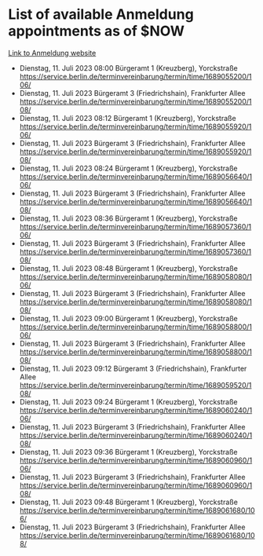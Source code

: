 # List of available Anmeldung appointments as of $NOW
[Link to Anmeldung website](https://service.berlin.de/terminvereinbarung/termin/tag.php?termin=1&anliegen[]=120686&dienstleisterlist=122210,122217,327316,122219,327312,122227,327314,122231,327346,122243,327348,122254,122252,329742,122260,329745,122262,329748,122271,327278,122273,327274,122277,327276,330436,122280,327294,122282,327290,122284,327292,122291,327270,122285,327266,122286,327264,122296,327268,150230,329760,122297,327286,122294,327284,122312,329763,122314,329775,122304,327330,122311,327334,122309,327332,317869,122281,327352,122279,329772,122283,122276,327324,122274,327326,122267,329766,122246,327318,122251,327320,122257,327322,122208,327298,122226,327300&herkunft=http%3A%2F%2Fservice.berlin.de%2Fdienstleistung%2F120686%2F)
- Dienstag, 11. Juli 2023 08:00 Bürgeramt 1 (Kreuzberg), Yorckstraße https://service.berlin.de/terminvereinbarung/termin/time/1689055200/106/
- Dienstag, 11. Juli 2023  Bürgeramt 3 (Friedrichshain), Frankfurter Allee https://service.berlin.de/terminvereinbarung/termin/time/1689055200/108/
- Dienstag, 11. Juli 2023 08:12 Bürgeramt 1 (Kreuzberg), Yorckstraße https://service.berlin.de/terminvereinbarung/termin/time/1689055920/106/
- Dienstag, 11. Juli 2023  Bürgeramt 3 (Friedrichshain), Frankfurter Allee https://service.berlin.de/terminvereinbarung/termin/time/1689055920/108/
- Dienstag, 11. Juli 2023 08:24 Bürgeramt 1 (Kreuzberg), Yorckstraße https://service.berlin.de/terminvereinbarung/termin/time/1689056640/106/
- Dienstag, 11. Juli 2023  Bürgeramt 3 (Friedrichshain), Frankfurter Allee https://service.berlin.de/terminvereinbarung/termin/time/1689056640/108/
- Dienstag, 11. Juli 2023 08:36 Bürgeramt 1 (Kreuzberg), Yorckstraße https://service.berlin.de/terminvereinbarung/termin/time/1689057360/106/
- Dienstag, 11. Juli 2023  Bürgeramt 3 (Friedrichshain), Frankfurter Allee https://service.berlin.de/terminvereinbarung/termin/time/1689057360/108/
- Dienstag, 11. Juli 2023 08:48 Bürgeramt 1 (Kreuzberg), Yorckstraße https://service.berlin.de/terminvereinbarung/termin/time/1689058080/106/
- Dienstag, 11. Juli 2023  Bürgeramt 3 (Friedrichshain), Frankfurter Allee https://service.berlin.de/terminvereinbarung/termin/time/1689058080/108/
- Dienstag, 11. Juli 2023 09:00 Bürgeramt 1 (Kreuzberg), Yorckstraße https://service.berlin.de/terminvereinbarung/termin/time/1689058800/106/
- Dienstag, 11. Juli 2023  Bürgeramt 3 (Friedrichshain), Frankfurter Allee https://service.berlin.de/terminvereinbarung/termin/time/1689058800/108/
- Dienstag, 11. Juli 2023 09:12 Bürgeramt 3 (Friedrichshain), Frankfurter Allee https://service.berlin.de/terminvereinbarung/termin/time/1689059520/108/
- Dienstag, 11. Juli 2023 09:24 Bürgeramt 1 (Kreuzberg), Yorckstraße https://service.berlin.de/terminvereinbarung/termin/time/1689060240/106/
- Dienstag, 11. Juli 2023  Bürgeramt 3 (Friedrichshain), Frankfurter Allee https://service.berlin.de/terminvereinbarung/termin/time/1689060240/108/
- Dienstag, 11. Juli 2023 09:36 Bürgeramt 1 (Kreuzberg), Yorckstraße https://service.berlin.de/terminvereinbarung/termin/time/1689060960/106/
- Dienstag, 11. Juli 2023  Bürgeramt 3 (Friedrichshain), Frankfurter Allee https://service.berlin.de/terminvereinbarung/termin/time/1689060960/108/
- Dienstag, 11. Juli 2023 09:48 Bürgeramt 1 (Kreuzberg), Yorckstraße https://service.berlin.de/terminvereinbarung/termin/time/1689061680/106/
- Dienstag, 11. Juli 2023  Bürgeramt 3 (Friedrichshain), Frankfurter Allee https://service.berlin.de/terminvereinbarung/termin/time/1689061680/108/
